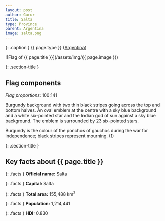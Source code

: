 ```yaml
---
layout: post
author: Gurur
title: Salta
type: Province
parent: Argentina
image: salta.png
---
```

{: .caption }
{{ page.type }} ([Argentina](/2019/03/11/argentina.html))

![Flag of {{ page.title }}](/assets/img/{{ page.image }})

{: .section-title }
## Flag components

*Flag proportions*: 100:141

Burgundy background with two thin black stripes going across the top and bottom halves. An oval emblem at the centre with a sky blue background and a white six-pointed star and the Indian god of sun against a sky blue background. The emblem is surrounded by 23 six-pointed stars.

Burgundy is the colour of the ponchos of gauchos during the war for independence; black stripes represent mourning. (<span class="source-link">[1](https://www.crwflags.com/fotw/flags/ar-a.html#descr)</span>)

{: .section-title }
## Key facts about {{ page.title }}

{: .facts }
**Official name:** Salta

{: .facts }
**Capital:** Salta

{: .facts }
**Total area:** 155,488 km<sup>2</sup>

{: .facts }
**Population:** 1,214,441

{: .facts }
**HDI:** 0.830